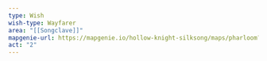 ```yaml
---
type: Wish
wish-type: Wayfarer
area: "[[Songclave]]"
mapgenie-url: https://mapgenie.io/hollow-knight-silksong/maps/pharloom?locationIds=478933
act: "2"
---
```

